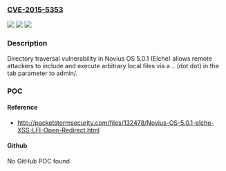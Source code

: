 ### [CVE-2015-5353](https://cve.mitre.org/cgi-bin/cvename.cgi?name=CVE-2015-5353)
![](https://img.shields.io/static/v1?label=Product&message=n%2Fa&color=blue)
![](https://img.shields.io/static/v1?label=Version&message=n%2Fa&color=blue)
![](https://img.shields.io/static/v1?label=Vulnerability&message=n%2Fa&color=brighgreen)

### Description

Directory traversal vulnerability in Novius OS 5.0.1 (Elche) allows remote attackers to include and execute arbitrary local files via a .. (dot dot) in the tab parameter to admin/.

### POC

#### Reference
- http://packetstormsecurity.com/files/132478/Novius-OS-5.0.1-elche-XSS-LFI-Open-Redirect.html

#### Github
No GitHub POC found.


